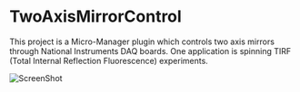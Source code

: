 # TwoAxisMirrorControl
This project is a Micro-Manager plugin which controls two axis mirrors through National Instruments DAQ boards. One application is spinning TIRF (Total Internal Reflection Fluorescence) experiments.

![ScreenShot](http://cismm.web.unc.edu/files/2015/11/spinningTIRFControl-1.png)
